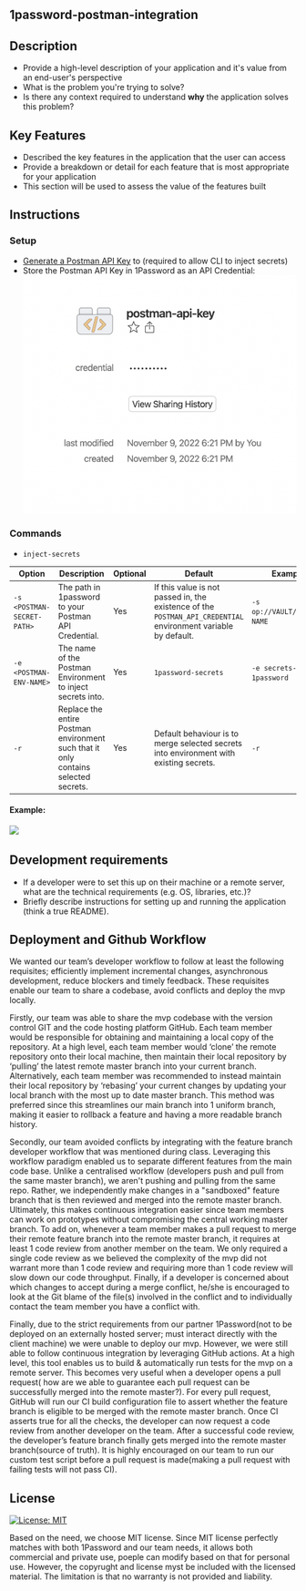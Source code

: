 ## 1password-postman-integration

## Description 
 * Provide a high-level description of your application and it's value from an end-user's perspective
 * What is the problem you're trying to solve?
 * Is there any context required to understand **why** the application solves this problem?

## Key Features
 * Described the key features in the application that the user can access
 * Provide a breakdown or detail for each feature that is most appropriate for your application
 * This section will be used to assess the value of the features built

## Instructions

### Setup
  * [Generate a Postman API Key](https://learning.postman.com/docs/developer/intro-api/#generating-a-postman-api-key) to (required to allow CLI to inject secrets)
  * Store the Postman API Key in 1Password as an API Credential: ![](./assets/1password-postman-api.png)

### Commands 

  * `inject-secrets`

  Option | Description | Optional | Default | Example
  --- | --- | --- | --- | ---
  `-s <POSTMAN-SECRET-PATH>` | The path in 1password to your Postman API Credential. | Yes | If this value is not passed in, the existence of the `POSTMAN_API_CREDENTIAL` environment variable by default. | `-s op://VAULT/SECRET-NAME` 
  `-e <POSTMAN-ENV-NAME>` | The name of the Postman Environment to inject secrets into. | Yes | `1password-secrets` | `-e secrets-from-1password` 
  `-r` | Replace the entire Postman environment such that it only contains selected secrets. | Yes | Default behaviour is to merge selected secrets into environment with existing secrets. | `-r` 

  #### Example: 
  ![](./assets/inject-secrets-demo.gif)


 ## Development requirements
 * If a developer were to set this up on their machine or a remote server, what are the technical requirements (e.g. OS, libraries, etc.)?
 * Briefly describe instructions for setting up and running the application (think a true README).
 
 ## Deployment and Github Workflow
 
 We wanted our team’s developer workflow to follow at least the following requisites; efficiently implement incremental changes, asynchronous development, reduce blockers and timely feedback. These requisites enable our team to share a codebase, avoid conflicts and deploy the mvp locally. 

Firstly, our team was able to share the mvp codebase with the version control GIT and the code hosting platform GitHub. Each team member would be responsible for obtaining and maintaining a local copy of the repository. At a high level, each team member would ‘clone’ the remote repository onto their local machine, then maintain their local repository by ‘pulling’ the latest remote master branch into your current branch. Alternatively, each team member was recommended to instead maintain their local repository by ‘rebasing’ your current changes by updating your local branch with the most up to date master branch. This method was preferred since this streamlines our main branch into 1 uniform branch, making it easier to rollback a feature and having a more readable branch history.

Secondly, our team avoided conflicts by integrating with the feature branch developer workflow that was mentioned during class. Leveraging this workflow paradigm enabled us to  separate different features from the main code base. Unlike a centralised workflow (developers push and pull from the same master branch), we aren't pushing and pulling from the same repo. Rather, we independently make changes in a "sandboxed" feature branch that is then reviewed and merged into the remote master branch. Ultimately, this makes continuous integration easier since team members can work on prototypes without compromising the central working master branch. To add on, whenever a team member makes a pull request to merge their remote feature branch into the remote master branch, it requires at least 1 code review from another member on the team. We only required a single code review as we believed the complexity of the mvp did not warrant more than 1 code review and requiring more than 1 code review will slow down our code throughput. Finally, if a developer is concerned about which changes to accept during a merge conflict, he/she is encouraged to look at the Git blame of the file(s) involved in the conflict and to individually contact the team member you have a conflict with.

Finally, due to the strict requirements from our partner 1Password(not to be deployed on an externally hosted server; must interact directly with the client machine) we were unable to deploy our mvp. However, we were still able to follow continuous integration by leveraging GitHub actions. At a high level, this tool enables us to build & automatically run tests for the mvp on a remote server. This becomes very useful when a developer opens a pull request( how are we able to guarantee each pull request can be successfully merged into the remote master?). For every pull request, GitHub will run our CI build configuration file to assert whether the feature branch is eligible to be merged with the remote master branch. Once CI asserts true for all the checks, the developer can now request a code review from another developer on the team. After a successful code review, the developer’s feature branch finally gets merged into the remote master branch(source of truth). It is highly encouraged on our team to run our custom test script before a pull request is made(making a pull request with failing tests will not pass CI).

## License
[![License: MIT](https://img.shields.io/badge/License-MIT-yellow.svg)](https://opensource.org/licenses/MIT)

Based on the need, we choose MIT license. Since MIT license perfectly matches with both 1Password and our team needs, it allows both commercial and private use, poeple can modify based on that for personal use. However, the copyrught and license myst be included with the licensed material. The limitation is that no warranty is not provided and liability.
